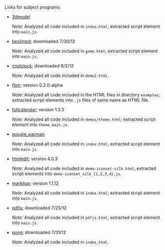Links for subject programs:

* [3dmodel](http://www.chromeexperiments.com/detail/javascript-3d-model-viewer/)

  *Note*: Analyzed all code included in `index.html`; extracted script element into `main.js`.

* [beslimed](http://www.markus-inger.de/test/game.php); downloaded 7/30/12

  *Note*: Analyzed all code included in `game.html`; extracted script element into `main.js`.

* [coolclock](http://randomibis.com/coolclock/demos/demo2.html); downloaded 8/2/12

  *Note*: Analyzed all code included in `demo2.html`.

* [flotr](http://code.google.com/p/flotr/); version 0.2.0-alpha

  *Note*: Analyzed all code included in the HTML files in directory `examples`; extracted script elements into `.js` files of same name as HTML file.

* [fullcalendar](http://arshaw.com/fullcalendar/); version 1.5.3

  *Note*: Analyzed all code included in `demos/theme.html`; extracted script element into `theme_main.js`.

* [google_pacman](https://github.com/macek/google_pacman)

  *Note*: Analyzed all code included in `index.html`; extracted script element into `main.js`.

* [htmledit](http://remiya.com); version 4.0.3

  *Note*: Analyzed all code included in `demo-iconset-silk.html`; extracted script elements into `demo-iconset_silk_{1,2,3,4}.js`.

* [markitup](http://markitup.jaysalvat.com/home/); version 1.1.12

  *Note*: Analyzed all code included in `index.html`; extracted script element into `main.js`.

* [pdfjs](https://github.com/mozilla/pdf.js); downloaded 7/25/12 

  *Note*: Analyzed all code included in `pdfjs.html`; extracted script element into `main.js`.

* [pong](http://stewd.io/pong/); downloaded 7/31/12

  *Note*: Analyzed all code included in `index.html`.
